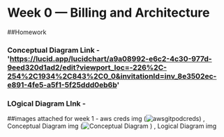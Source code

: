 
# Week 0 — Billing and Architecture
##Homework 
### Conceptual Diagram Link - 'https://lucid.app/lucidchart/a9a08992-e6c2-4c30-977d-9eed320d1ad2/edit?viewport_loc=-226%2C-254%2C1934%2C843%2C0_0&invitationId=inv_8e3502ec-e891-4fe5-a5f1-5f25ddd0eb6b'
### LOgical Diagram LInk -
##images  attached for week 1 - aws creds img (![awsgitpodcreds](https://user-images.githubusercontent.com/98722442/220919646-dce35299-70f0-47d4-ab3f-322a85e5d303.jpg)) , Conceptual Diagram img (![Conceptual Diagram](https://user-images.githubusercontent.com/98722442/220919887-77829ee7-3215-4ee4-aecf-cad3799553cd.JPG)
) , Logical Diagram img
